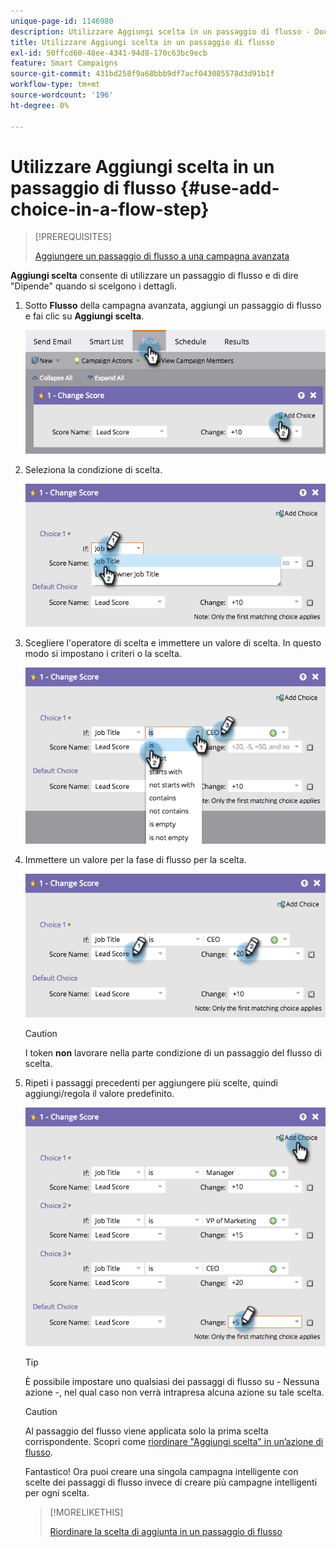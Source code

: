 ```yaml
---
unique-page-id: 1146980
description: Utilizzare Aggiungi scelta in un passaggio di flusso - Documentazione di Marketo - Documentazione del prodotto
title: Utilizzare Aggiungi scelta in un passaggio di flusso
exl-id: 50ffcd60-48ee-4341-94d8-170c63bc9ecb
feature: Smart Campaigns
source-git-commit: 431bd258f9a68bbb9df7acf043085578d3d91b1f
workflow-type: tm+mt
source-wordcount: '196'
ht-degree: 0%

---
```


# Utilizzare Aggiungi scelta in un passaggio di flusso {#use-add-choice-in-a-flow-step}

>[!PREREQUISITES]
>
>[Aggiungere un passaggio di flusso a una campagna avanzata](/help/marketo/product-docs/core-marketo-concepts/smart-campaigns/flow-actions/add-a-flow-step-to-a-smart-campaign.md)

**Aggiungi scelta** consente di utilizzare un passaggio di flusso e di dire &quot;Dipende&quot; quando si scelgono i dettagli.

1. Sotto **Flusso** della campagna avanzata, aggiungi un passaggio di flusso e fai clic su **Aggiungi scelta**.

   ![](assets/image2014-9-22-11-3a58-3a20.png)

1. Seleziona la condizione di scelta.

   ![](assets/image2014-9-22-11-3a58-3a50.png)

1. Scegliere l&#39;operatore di scelta e immettere un valore di scelta. In questo modo si impostano i criteri o la scelta.

   ![](assets/image2014-9-22-11-3a58-3a54.png)

1. Immettere un valore per la fase di flusso per la scelta.

   ![](assets/image2014-9-22-11-3a58-3a57.png)

   >[!CAUTION]
   >
   >I token **non** lavorare nella parte condizione di un passaggio del flusso di scelta.

1. Ripeti i passaggi precedenti per aggiungere più scelte, quindi aggiungi/regola il valore predefinito.

   ![](assets/image2014-9-22-11-3a58-3a59.png)

   >[!TIP]
   >
   >È possibile impostare uno qualsiasi dei passaggi di flusso su - Nessuna azione -, nel qual caso non verrà intrapresa alcuna azione su tale scelta.

   >[!CAUTION]
   >
   >Al passaggio del flusso viene applicata solo la prima scelta corrispondente. Scopri come  [riordinare &quot;Aggiungi scelta&quot; in un’azione di flusso](/help/marketo/product-docs/core-marketo-concepts/smart-campaigns/flow-actions/reorder-add-choice-in-a-flow-step.md).

   Fantastico! Ora puoi creare una singola campagna intelligente con scelte dei passaggi di flusso invece di creare più campagne intelligenti per ogni scelta.

   >[!MORELIKETHIS]
   >
   >[Riordinare la scelta di aggiunta in un passaggio di flusso](/help/marketo/product-docs/core-marketo-concepts/smart-campaigns/flow-actions/reorder-add-choice-in-a-flow-step.md)
